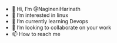 - 👋 Hi, I’m @NagineniHarinath
- 👀 I’m interested in linux
- 🌱 I’m currently learning Devops
- 💞️ I’m looking to collaborate on your work
- 📫 How to reach me 

<!---
NagineniHarinath/NagineniHarinath is a ✨ special ✨ repository because its `README.md` (this file) appears on your GitHub profile.
You can click the Preview link to take a look at your changes.
--->
